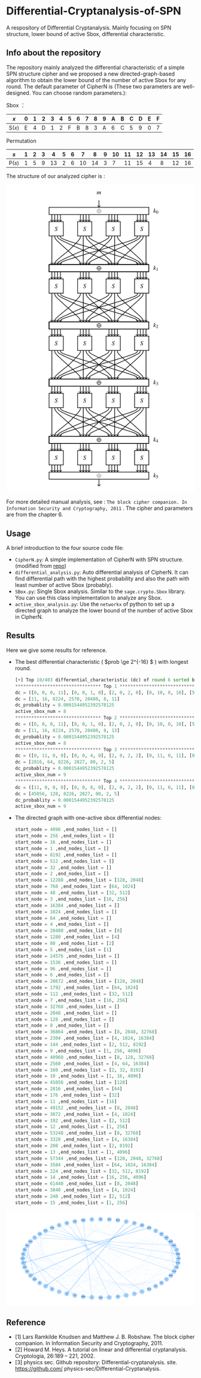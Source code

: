 # Differential-Cryptanalysis-of-SPN
A respository of Differential Cryptanalysis. Mainly focusing on SPN structure, lower bound of active Sbox, differential characteristic. 

## Info about the repository

The repository mainly analyzed the differential characteristic of a simple SPN structure cipher and we proposed a new directed-graph-based algorithm to obtain the lower bound of the number of active Sbox for any round. The default parameter of CipherN is (These two parameters are well-designed. You can choose random parameters.):

Sbox ：

| *x*    | 0    | 1    | 2    | 3    | 4    | 5    | 6    | 7    | 8    | 9    | A    | B    | C    | D    | E    | F    |
| ------ | ---- | ---- | ---- | ---- | ---- | ---- | ---- | ---- | ---- | ---- | ---- | ---- | ---- | ---- | ---- | ---- |
| S(*x*) | E    | 4    | D    | 1    | 2    | F    | B    | 8    | 3    | A    | 6    | C    | 5    | 9    | 0    | 7    |



Permutation

| *s*    | 1    | 2    | 3    | 4    | 5    | 6    | 7    | 8    | 9    | 10   | 11   | 12   | 13   | 14   | 15   | 16   |
| ------ | ---- | ---- | ---- | ---- | ---- | ---- | ---- | ---- | ---- | ---- | ---- | ---- | ---- | ---- | ---- | ---- |
| P(*s*) | 1    | 5    | 9    | 13   | 2    | 6    | 10   | 14   | 3    | 7    | 11   | 15   | 4    | 8    | 12   | 16   |





The structure of our analyzed cipher is :

![cipherN](./img/cipherN.png)





For more detailed manual analysis, see : `The block cipher companion. In Information Security and Cryptography, 2011` . The cipher and parameters are from the chapter 6. 



## Usage

A brief introduction to the four source code file:

- `CipherN.py`: A simple implementation of CipherN with SPN structure. (modified from [repo](https://github.com/physics-sec/Differential-Cryptanalysis/blob/master/basic_SPN.py))
- `differential_analysis.py`: Auto differential analysis of CipherN.  It can find differential path with the highest probability and also the path with least number of active Sbox (probably). 
- `SBox.py`:  Single Sbox analysis. Similar to the `sage.crypto.Sbox` library. You can use this class implementation to analyze any Sbox.
- `active_sbox_analysis.py`: Use the `networkx` of python to set up a directed graph to analyze the lower bound of the number of active Sbox in CipherN. 



## Results

Here we give some results for reference.

- The best differential characteristic ( $prob \ge 2^{-16} $ ) with longest round. 

  ``` python
  [+] Top 10/403 differential_characteristic (dc) of round 6 sorted by dc_prob
  ******************************** Top 1 ********************************
  dc = ([0, 0, 0, 11], [0, 0, 1, 0], [2, 0, 2, 0], [0, 10, 0, 10], [5, 0, 0, 0], [0, 0, 0, 8], [0, 0, 0, 11])
  dc = [11, 16, 8224, 2570, 20480, 8, 11]
  dc_probablity = 0.0001544952392578125
  active_sbox_num = 8
  ******************************** Top 2 ********************************
  dc = ([0, 0, 0, 11], [0, 0, 1, 0], [2, 0, 2, 0], [0, 10, 0, 10], [5, 0, 0, 0], [0, 0, 0, 8], [0, 0, 0, 13])
  dc = [11, 16, 8224, 2570, 20480, 8, 13]
  dc_probablity = 0.0001544952392578125
  active_sbox_num = 8
  ******************************** Top 3 ********************************
  dc = ([0, 11, 0, 0], [0, 0, 4, 0], [2, 0, 2, 2], [0, 11, 0, 11], [0, 0, 5, 0], [0, 0, 0, 2], [0, 0, 0, 5])
  dc = [2816, 64, 8226, 2827, 80, 2, 5]
  dc_probablity = 0.0001544952392578125
  active_sbox_num = 9
  ******************************** Top 4 ********************************
  dc = ([11, 0, 0, 0], [0, 0, 8, 0], [2, 0, 2, 2], [0, 11, 0, 11], [0, 0, 5, 0], [0, 0, 0, 2], [0, 0, 0, 5])
  dc = [45056, 128, 8226, 2827, 80, 2, 5]
  dc_probablity = 0.0001544952392578125
  active_sbox_num = 9
  ```

- The directed graph with one-active sbox differential nodes: 

  ``` python
  start_node = 4096 ,end_nodes_list = []
  start_node = 256 ,end_nodes_list = []
  start_node = 16 ,end_nodes_list = []
  start_node = 1 ,end_nodes_list = []
  start_node = 8192 ,end_nodes_list = []
  start_node = 512 ,end_nodes_list = []
  start_node = 32 ,end_nodes_list = []
  start_node = 2 ,end_nodes_list = []
  start_node = 12288 ,end_nodes_list = [128, 2048]
  start_node = 768 ,end_nodes_list = [64, 1024]
  start_node = 48 ,end_nodes_list = [32, 512]
  start_node = 3 ,end_nodes_list = [16, 256]
  start_node = 16384 ,end_nodes_list = []
  start_node = 1024 ,end_nodes_list = []
  start_node = 64 ,end_nodes_list = []
  start_node = 4 ,end_nodes_list = []
  start_node = 20480 ,end_nodes_list = [8]
  start_node = 1280 ,end_nodes_list = [4]
  start_node = 80 ,end_nodes_list = [2]
  start_node = 5 ,end_nodes_list = [1]
  start_node = 24576 ,end_nodes_list = []
  start_node = 1536 ,end_nodes_list = []
  start_node = 96 ,end_nodes_list = []
  start_node = 6 ,end_nodes_list = []
  start_node = 28672 ,end_nodes_list = [128, 2048]
  start_node = 1792 ,end_nodes_list = [64, 1024]
  start_node = 112 ,end_nodes_list = [32, 512]
  start_node = 7 ,end_nodes_list = [16, 256]
  start_node = 32768 ,end_nodes_list = []
  start_node = 2048 ,end_nodes_list = []
  start_node = 128 ,end_nodes_list = []
  start_node = 8 ,end_nodes_list = []
  start_node = 36864 ,end_nodes_list = [8, 2048, 32768]
  start_node = 2304 ,end_nodes_list = [4, 1024, 16384]
  start_node = 144 ,end_nodes_list = [2, 512, 8192]
  start_node = 9 ,end_nodes_list = [1, 256, 4096]
  start_node = 40960 ,end_nodes_list = [8, 128, 32768]
  start_node = 2560 ,end_nodes_list = [4, 64, 16384]
  start_node = 160 ,end_nodes_list = [2, 32, 8192]
  start_node = 10 ,end_nodes_list = [1, 16, 4096]
  start_node = 45056 ,end_nodes_list = [128]
  start_node = 2816 ,end_nodes_list = [64]
  start_node = 176 ,end_nodes_list = [32]
  start_node = 11 ,end_nodes_list = [16]
  start_node = 49152 ,end_nodes_list = [8, 2048]
  start_node = 3072 ,end_nodes_list = [4, 1024]
  start_node = 192 ,end_nodes_list = [2, 512]
  start_node = 12 ,end_nodes_list = [1, 256]
  start_node = 53248 ,end_nodes_list = [8, 32768]
  start_node = 3328 ,end_nodes_list = [4, 16384]
  start_node = 208 ,end_nodes_list = [2, 8192]
  start_node = 13 ,end_nodes_list = [1, 4096]
  start_node = 57344 ,end_nodes_list = [128, 2048, 32768]
  start_node = 3584 ,end_nodes_list = [64, 1024, 16384]
  start_node = 224 ,end_nodes_list = [32, 512, 8192]
  start_node = 14 ,end_nodes_list = [16, 256, 4096]
  start_node = 61440 ,end_nodes_list = [8, 2048]
  start_node = 3840 ,end_nodes_list = [4, 1024]
  start_node = 240 ,end_nodes_list = [2, 512]
  start_node = 15 ,end_nodes_list = [1, 256]
  ```




![Directed_graph](./img/DirectedGraph.png)



## Reference

- [1] Lars Ramkilde Knudsen and Matthew J. B. Robshaw. The block cipher companion. In Information Security and Cryptography, 2011. 
- [2] Howard M. Heys. A tutorial on linear and differential cryptanalysis. Cryptologia, 26:189 – 221, 2002. 
- [3] physics sec. Github repository: Differential-cryptanalysis. site. https://github.com/ physics-sec/Differential-Cryptanalysis.
